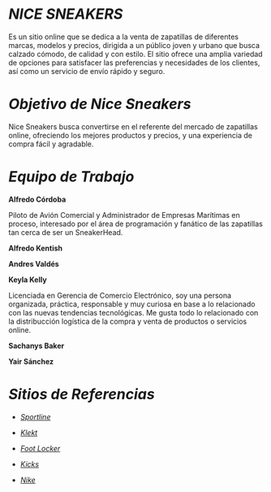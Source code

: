 # _NICE SNEAKERS_
Es un sitio online que se dedica a la venta de zapatillas de diferentes marcas, modelos y precios, dirigida a un público joven y urbano que busca calzado cómodo, de calidad y con estilo. El sitio ofrece una amplia variedad de opciones para satisfacer las preferencias y necesidades de los clientes, así como un servicio de envío rápido y seguro. 


# _Objetivo de Nice Sneakers_
Nice Sneakers busca convertirse en el referente del mercado de zapatillas online, ofreciendo los mejores productos y precios, y una experiencia de compra fácil y agradable.


# _Equipo de Trabajo_

**Alfredo Córdoba**

Piloto de Avión Comercial y Administrador de Empresas Marítimas en proceso, interesado por el área de programación y fanático de las zapatillas tan cerca de ser un SneakerHead.

**Alfredo Kentish**

**Andres Valdés** 

**Keyla Kelly** 

Licenciada en Gerencia de Comercio Electrónico, soy una persona organizada, práctica, responsable y muy curiosa en base a lo relacionado con las nuevas tendencias tecnológicas. Me gusta todo lo relacionado con la distribucción logística de la compra y venta de productos o servicios online. 

**Sachanys Baker**

**Yair Sánchez** 

# _Sitios de Referencias_
* _[Sportline](https://www.sportline.com.pa/)_

* _[Klekt](https://www.klekt.com/us)_

* _[Foot Locker](https://www.footlocker.com/)_

* _[Kicks](https://www.kicks.com.pa/)_

* _[Nike](https://www.nike.com/xl/)_
